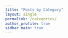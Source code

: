 ```yaml
---
title: "Posts by Category"
layout: single
permalink: /categories/
author_profile: true
sidbar main: true
---
```

